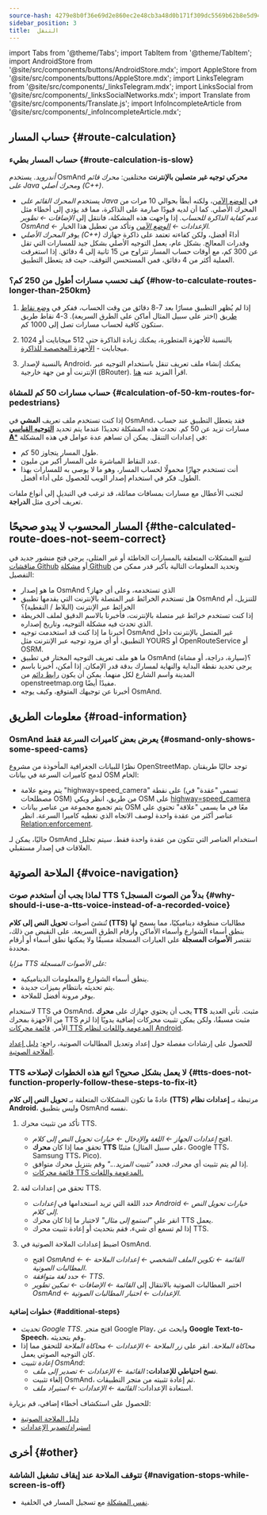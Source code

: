 ```yaml
---
source-hash: 4279e8b0f36e69d2e860ec2e48cb3a48d0b171f309dc5569b62b8e5d94ae87fa
sidebar_position: 3
title:  التنقل
---
```

import Tabs from '@theme/Tabs';
import TabItem from '@theme/TabItem';
import AndroidStore from '@site/src/components/buttons/AndroidStore.mdx';
import AppleStore from '@site/src/components/buttons/AppleStore.mdx';
import LinksTelegram from '@site/src/components/_linksTelegram.mdx';
import LinksSocial from '@site/src/components/_linksSocialNetworks.mdx';
import Translate from '@site/src/components/Translate.js';
import InfoIncompleteArticle from '@site/src/components/_infoIncompleteArticle.mdx';



## حساب المسار {#route-calculation}

### حساب المسار بطيء {#route-calculation-is-slow}

*أندرويد*. يستخدم OsmAnd **محركي توجيه غير متصلين بالإنترنت** مختلفين: *محرك قائم على Java* و*محرك أصلي (C++)*.

- يستخدم *المحرك القائم على Java* في [الوضع الآمن](../plugins/development.md#safe)، ولكنه أبطأ بحوالي 10 مرات من المحرك الأصلي. كما أن لديه قيودًا صارمة على الذاكرة، مما قد يؤدي إلى أخطاء مثل *عدم كفاية الذاكرة للحساب*. إذا واجهت هذه المشكلة، فانتقل إلى *الإضافات ← تطوير OsmAnd ← الإعدادات ←* [*الوضع الآمن*](../plugins/development.md#safe) وتأكد من تعطيل هذا الخيار.
- يوفر *المحرك الأصلي (C++)* أداءً أفضل، ولكن كفاءته تعتمد على ذاكرة جهازك وقدرات المعالج. بشكل عام، يعمل التوجيه الأصلي بشكل جيد للمسارات التي تقل عن 300 كم، مع أوقات حساب المسار تتراوح من 15 ثانية إلى 4 دقائق. إذا استغرقت العملية أكثر من 4 دقائق، فمن المستحسن التوقف، حيث قد يتعطل التطبيق.


### كيف تحسب مسارات أطول من 250 كم؟ {#how-to-calculate-routes-longer-than-250km}

1. إذا لم يُظهر التطبيق مسارًا بعد 7-8 دقائق من وقت الحساب، ففكر في [وضع نقاط طريق](../navigation/setup/route-navigation.md#route-recalculation) (اختر على سبيل المثال أماكن على الطرق السريعة). 3-4 نقاط طريق ستكون كافية لحساب مسارات تصل إلى 1000 كم.

2. بالنسبة للأجهزة المتطورة، يمكنك زيادة الذاكرة حتى 512 ميجابايت أو 1024 ميجابايت - [الأجهزة المخصصة للذاكرة](../plugins/development.md#memory-allocated-for-routing).

3. بالنسبة لإصدار Android، يمكنك إنشاء ملف تعريف تنقل باستخدام التوجيه عبر الإنترنت أو من جهة خارجية (BRouter). اقرأ المزيد عنه [هنا](../navigation/routing/brouter.md).

### حساب مسارات 50 كم للمشاة {#calculation-of-50-km-routes-for-pedestrians}

إذا كنت تستخدم ملف تعريف **المشي** في OsmAnd، فقد يتعطل التطبيق عند حساب مسارات تزيد عن 50 كم. تحدث هذه المشكلة تحديدًا عندما يتم تحديد [**التوجيه القياسي A***](../navigation/guidance/navigation-settings.md#development-settings) في إعدادات التنقل. يمكن أن تساهم عدة عوامل في هذه المشكلة:

- طول المسار يتجاوز 50 كم.
- عدد النقاط المباشرة على المسار أكبر من مليون.
- أنت تستخدم جهازًا محمولًا لحساب المسار، وهو ما لا يوصى به للمسارات بهذا الطول. فكر في استخدام إصدار الويب للحصول على أداء أفضل.

لتجنب الأعطال مع مسارات بمسافات مماثلة، قد ترغب في التبديل إلى أنواع ملفات تعريف أخرى مثل **الدراجة**.


## المسار المحسوب لا يبدو صحيحًا {#the-calculated-route-does-not-seem-correct}

لتتبع المشكلات المتعلقة بالمسارات الخاطئة أو غير المثلى، يرجى فتح منشور جديد في [مناقشات Github](https://github.com/osmandapp/OsmAnd/discussions) أو [مشكلة Github](https://github.com/osmandapp/Osmand/issues) وتحديد المعلومات التالية بأكبر قدر ممكن من التفصيل:

- ما هو إصدار OsmAnd الذي تستخدمه، وعلى أي جهاز؟
- هل تستخدم الخرائط غير المتصلة بالإنترنت التي يقدمها تطبيق OsmAnd للتنزيل، أم الخرائط عبر الإنترنت (البلاط / النقطية)؟
- إذا كنت تستخدم خرائط غير متصلة بالإنترنت، فأخبرنا بالاسم الدقيق لملف الخريطة الذي تحدث فيه مشكلة التوجيه، وتاريخ إصداره.
- أخبرنا ما إذا كنت قد استخدمت توجيه OsmAnd غير المتصل بالإنترنت داخل التطبيق، أو أي مزود توجيه عبر الإنترنت مثل YOURS أو OpenRouteService أو OSRM.
- ما هو ملف تعريف التوجيه المختار في تطبيق OsmAnd (سيارة، دراجة، أو مشاة)؟
- يرجى تحديد نقطة البداية والنهاية لمسارك بدقة قدر الإمكان. إذا أمكن، أخبرنا باسم المدينة واسم الشارع لكل منهما. يمكن أن يكون [رابط دائم](https://wiki.openstreetmap.org/wiki/Permalink) من openstreetmap.org مفيدًا أيضًا.
- أخبرنا عن توجيهك المتوقع، وكيف يوجه OsmAnd.

## معلومات الطريق {#road-information}

### OsmAnd يعرض بعض كاميرات السرعة فقط {#osmand-only-shows-some-speed-cams}

نظرًا للبيانات الجغرافية المأخوذة من مشروع OpenStreetMap، توجد حاليًا طريقتان لدمج كاميرات السرعة في بيانات OSM الخام:

- يتم وضع علامة "highway=speed_camera" على نقطة (تسمى "عقدة" في مصطلحات OSM) من طريق، انظر ويكي OSM على [highway=speed_camera](https://wiki.openstreetmap.org/wiki/Tag%3Ahighway%3Dspeed_camera)
- يتم تجميع مجموعة من عناصر بيانات OSM معًا في ما يسمى "علاقة" تحتوي على عناصر أكثر من عقدة واحدة لوصف الاتجاه الذي تغطيه كاميرا السرعة. انظر [Relation:enforcement](https://wiki.openstreetmap.org/wiki/Relation:enforcement).

حاليًا، يمكن لـ OsmAnd استخدام العناصر التي تتكون من عقدة واحدة فقط. سيتم تحليل العلاقات في إصدار مستقبلي.


## الملاحة الصوتية {#voice-navigation}

### لماذا يجب أن أستخدم صوت TTS بدلاً من الصوت المسجل؟ {#why-should-i-use-a-tts-voice-instead-of-a-recorded-voice}

تُنشئ أصوات **تحويل النص إلى كلام (TTS)** مطالبات منطوقة ديناميكيًا، مما يسمح لها بنطق أسماء الشوارع وأسماء الأماكن وأرقام الطرق السريعة. على النقيض من ذلك، تقتصر **الأصوات المسجلة** على العبارات المسجلة مسبقًا ولا يمكنها نطق أسماء أو أرقام محددة.

*مزايا TTS على الأصوات المسجلة:*

- ينطق أسماء الشوارع والمعلومات الديناميكية.
- يتم تحديثه بانتظام بميزات جديدة.
- يوفر مرونة أفضل للملاحة.

لاستخدام TTS في OsmAnd، يجب أن يحتوي جهازك على **محرك TTS** مثبت. تأتي العديد من الأجهزة بمحرك TTS مثبت مسبقًا، ولكن يمكن تثبيت محركات إضافية يدويًا إذا لزم الأمر. [قائمة محركات TTS المدعومة واللغات لنظام Android](https://accessibleandroid.com/list-of-languages-with-available-tts-engines-on-android/).

للحصول على إرشادات مفصلة حول إعداد وتعديل المطالبات الصوتية، راجع: [دليل إعداد الملاحة الصوتية](../navigation/guidance/voice-navigation.md).

### TTS لا يعمل بشكل صحيح؟ اتبع هذه الخطوات لإصلاحه {#tts-does-not-function-properly-follow-these-steps-to-fix-it}

عادةً ما تكون المشكلات المتعلقة بـ **تحويل النص إلى كلام (TTS)** مرتبطة بـ **إعدادات نظام Android**، وليس بتطبيق OsmAnd نفسه.

1. تأكد من تثبيت محرك TTS.

    - افتح *إعدادات الجهاز ← اللغة والإدخال ← خيارات تحويل النص إلى كلام*.
    - تحقق مما إذا كان **محرك TTS** مثبتًا (على سبيل المثال، Google TTS، Samsung TTS، Pico).
    - إذا لم يتم تثبيت أي محرك، فحدد *"تثبيت المزيد..."* وقم بتنزيل محرك متوافق.
    - [قائمة محركات TTS المدعومة واللغات.](https://accessibleandroid.com/list-of-languages-with-available-tts-engines-on-android/)

2. تحقق من إعدادات لغة TTS.

    - حدد اللغة التي تريد استخدامها في *إعدادات Android ← خيارات تحويل النص إلى كلام*.
    - انقر على *"استمع إلى مثال"* لاختبار ما إذا كان محرك TTS يعمل.
    - إذا لم تسمع أي شيء، فقم بتحديث أو إعادة تثبيت محرك TTS.

3. اضبط إعدادات الملاحة الصوتية في OsmAnd.

    - افتح *OsmAnd ← القائمة ← تكوين الملف الشخصي ← إعدادات الملاحة ← المطالبات الصوتية*.
    - حدد *لغة متوافقة ← TTS*.
    - اختبر المطالبات الصوتية بالانتقال إلى *القائمة ← الإضافات ← تمكين تطوير OsmAnd ← الإعدادات ← اختبار المطالبات الصوتية*.

#### خطوات إضافية {#additional-steps}

- *تحديث Google TTS*. افتح متجر Google Play، وابحث عن **Google Text-to-Speech**، وقم بتحديثه.
- *محاكاة الملاحة*. انقر على *زر الملاحة ← الإعدادات ← محاكاة الملاحة* للتحقق مما إذا كان التوجيه الصوتي يعمل.
- *إعادة تثبيت OsmAnd*:
   - **نسخ احتياطي للإعدادات:** *القائمة ← الإعدادات ← تصدير إلى ملف*.
   - إلغاء تثبيت OsmAnd، ثم إعادة تثبيته من متجر التطبيقات.
   - استعادة الإعدادات: *القائمة ← الإعدادات ← استيراد ملف*.

للحصول على استكشاف أخطاء إضافي، قم بزيارة:

- [دليل الملاحة الصوتية](../navigation/guidance/voice-navigation.md)
- [استيراد/تصدير الإعدادات](../personal/import-export.md)


## أخرى {#other}

### تتوقف الملاحة عند إيقاف تشغيل الشاشة {#navigation-stops-while-screen-is-off}

- [نفس المشكلة](../troubleshooting/track-recording-issues.md#the-system-may-kill-background-apps-to-save-power) مع تسجيل المسار في الخلفية.